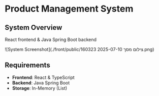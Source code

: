 # Product Management System


## System Overview
React frontend  & Java Spring Boot backend

![System Screenshot](./front/public/צילום מסך 2025-07-10 160323.png)

## Requirements
- **Frontend**: React & TypeScript
- **Backend**: Java Spring Boot
- **Storage**: In-Memory (List<Product>)

